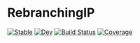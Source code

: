 # RebranchingIP

[![Stable](https://img.shields.io/badge/docs-stable-blue.svg)](https://nzy1997.github.io/RebranchingIP.jl/stable/)
[![Dev](https://img.shields.io/badge/docs-dev-blue.svg)](https://nzy1997.github.io/RebranchingIP.jl/dev/)
[![Build Status](https://github.com/nzy1997/RebranchingIP.jl/actions/workflows/CI.yml/badge.svg?branch=main)](https://github.com/nzy1997/RebranchingIP.jl/actions/workflows/CI.yml?query=branch%3Amain)
[![Coverage](https://codecov.io/gh/nzy1997/RebranchingIP.jl/branch/main/graph/badge.svg)](https://codecov.io/gh/nzy1997/RebranchingIP.jl)
